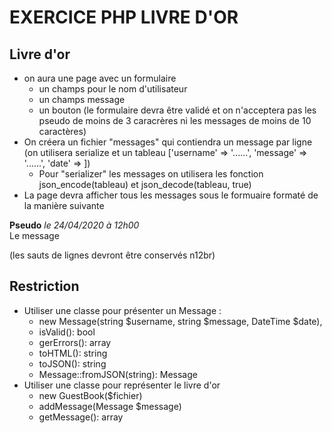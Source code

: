 # EXERCICE PHP LIVRE D'OR

## Livre d'or

- on aura une page avec un formulaire
    - un champs pour le nom d'utilisateur
    - un champs message
    - un bouton
    (le formulaire devra être validé et on n'acceptera pas les pseudo de moins de 3 caracrères ni les messages de moins de 10 caractères)
- On créera un fichier "messages" qui contiendra un message par ligne
(on utilisera serialize et un tableau ['username' => '......', 'message' => '......', 'date' => ])
    - Pour "serializer" les messages on utilisera les fonction json_encode(tableau) et json_decode(tableau, true)
- La page devra afficher tous les messages sous le formuaire formaté de la manière suivante
<p>
    <strong>Pseudo</strong> <em>le 24/04/2020 à 12h00</em><br>
    Le message
</p>
(les sauts de lignes devront être conservés n12br)

## Restriction

- Utiliser une classe pour présenter un Message :
    - new Message(string $username, string $message, DateTime $date),
    - isValid(): bool
    - gerErrors(): array
    - toHTML(): string
    - toJSON(): string
    - Message::fromJSON(string): Message
- Utiliser une classe pour représenter le livre d'or
    - new GuestBook($fichier)
    - addMessage(Message $message)
    - getMessage(): array